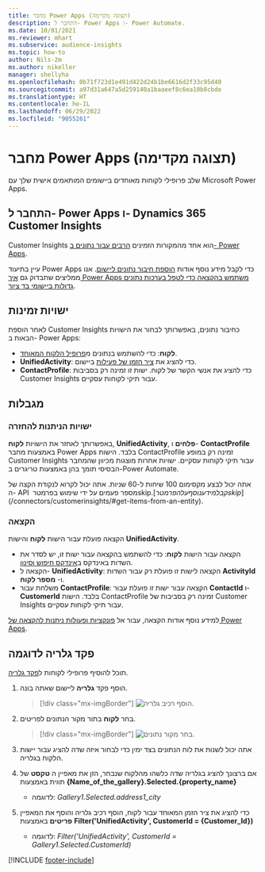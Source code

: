 ```yaml
---
title: מחבר Power Apps (תצוגה מקדימה)
description: התחבר ל- Power Apps ו- Power Automate.
ms.date: 10/01/2021
ms.reviewer: mhart
ms.subservice: audience-insights
ms.topic: how-to
author: Nils-2m
ms.author: nikeller
manager: shellyha
ms.openlocfilehash: 0b71f723d1e491d422d24b1be6616d2f33c95d40
ms.sourcegitcommit: a97d31a647a5d259140a1baaeef8c6ea10b8cbde
ms.translationtype: HT
ms.contentlocale: he-IL
ms.lasthandoff: 06/29/2022
ms.locfileid: "9055261"
---
```

# <a name="power-apps-connector-preview"></a>מחבר Power Apps (תצוגה מקדימה)

שלב פרופילי לקוחות מאוחדים ביישומים המותאמים אישית שלך עם Microsoft Power Apps.

## <a name="connect-power-apps-and-dynamics-365-customer-insights"></a>התחבר ל- Power Apps ו- Dynamics 365 Customer Insights

Customer Insights הוא אחד מהמקורות הזמינים [הרבים עבור נתונים ב- Power Apps](/powerapps/maker/canvas-apps/working-with-data-sources).

עיין בתיעוד Power Apps כדי לקבל מידע נוסף אודות [הוספת חיבור נתונים ליישום](/powerapps/maker/canvas-apps/add-data-connection). אנו ממליצים שתבדוק גם [איך Power Apps משתמש בהקצאה כדי לטפל בערכות נתונים גדולות ביישומי בד ציור](/powerapps/maker/canvas-apps/delegation-overview).

## <a name="available-entities"></a>ישויות זמינות

לאחר הוספת Customer Insights כחיבור נתונים, באפשרותך לבחור את הישויות הבאות ב- Power Apps:

- **לקוח**: כדי להשתמש בנתונים מ[פרופיל הלקוח המאוחד](customer-profiles.md).
- **UnifiedActivity**: כדי להציג את [ציר הזמן של פעילות](activities.md) ביישום.
- **ContactProfile**: כדי להציג את אנשי הקשר של לקוח. ישות זו זמינה רק בסביבות Customer Insights עבור תיקי לקוחות עסקיים.

## <a name="limitations"></a>מגבלות

### <a name="retrievable-entities"></a>ישויות הניתנות להחזרה

באפשרותך לאחזר את הישויות **לקוח**, **UnifiedActivity**, **פלחים** ו- **ContactProfile** באמצעות מחבר Power Apps בלבד. הישות ContactProfile זמינה רק במופע Customer Insights עבור תיקי לקוחות עסקיים. ישויות אחרות מוצגות מכיוון שהמחבר הבסיסי תומך בהן באמצעות טריגרים ב-Power Automate.

אתה יכול לבצע מקסימום 100 שיחות ל-60 שניות. אתה יכול לקרוא לנקודת הקצה של ה- API מספר פעמים על ידי שימוש בפרמטר ‏‏‎skip$. [קבל מידע נוסף על הפרמטר skip‎‏$](/connectors/customerinsights/#get-items-from-an-entity).

### <a name="delegation"></a>הקצאה

הקצאה פועלת עבור הישות **לקוח** והישות **UnifiedActivity**. 

- הקצאה עבור הישות **לקוח**: כדי להשתמש בהקצאה עבור ישות זו, יש לסדר את השדות באינדקס ב[אינדקס חיפוש וסינון](search-filter-index.md).  
- הקצאה ל- **UnifiedActivity**: הקצאה לישות זו פועלת רק עבור השדות **ActivityId** ו- **מספר לקוח**.  
- משלחת עבור **ContactProfile**: הקצאה עבור ישות זו פועלת עבור **ContactId** ו- **CustomerId** בלבד. הישות ContactProfile זמינה רק בסביבות של Customer Insights עבור תיקי לקוחות עסקיים.

למידע נוסף אודות הקצאה, עבור אל [פונקציות ופעולות ניתנות להקצאה של Power Apps](/powerapps/maker/canvas-apps/delegation-overview). 

## <a name="example-gallery-control"></a>פקד גלריה לדוגמה

תוכל להוסיף פרופילי לקוחות ל[פקד גלריה](/powerapps/maker/canvas-apps/add-gallery).

1. הוסף פקד **גלריה** ליישום שאתה בונה.

    > [!div class="mx-imgBorder"]
    > ![הוסף רכיב גלריה.](media/connector-powerapps9.png "הוסף רכיב גלריה.")

2. בחר **לקוח** בתור מקור הנתונים לפריטים.

    > [!div class="mx-imgBorder"]
    > ![בחר מקור נתונים.](media/choose-datasource-powerapps.png "בחר מקור נתונים.")

3. אתה יכול לשנות את לוח הנתונים בצד ימין כדי לבחור איזה שדה להציג עבור יישות הלקוח בגלריה.

4. אם ברצונך להציג בגלריה שדה כלשהו מהלקוח שנבחר, הזן את מאפיין ה **טקסט** של תווית באמצעות **{Name_of_the_gallery}.Selected.{property_name}**  
    - לדוגמה: _Gallery1.Selected.address1_city_

5. כדי להציג את ציר הזמן המאוחד עבור לקוח, הוסף רכיב גלריה והוסף את המאפיין **פריטים** באמצעות **Filter('UnifiedActivity', CustomerId = {Customer_Id})**  
    - לדוגמה: _Filter('UnifiedActivity', CustomerId = Gallery1.Selected.CustomerId)_


[!INCLUDE [footer-include](includes/footer-banner.md)]
